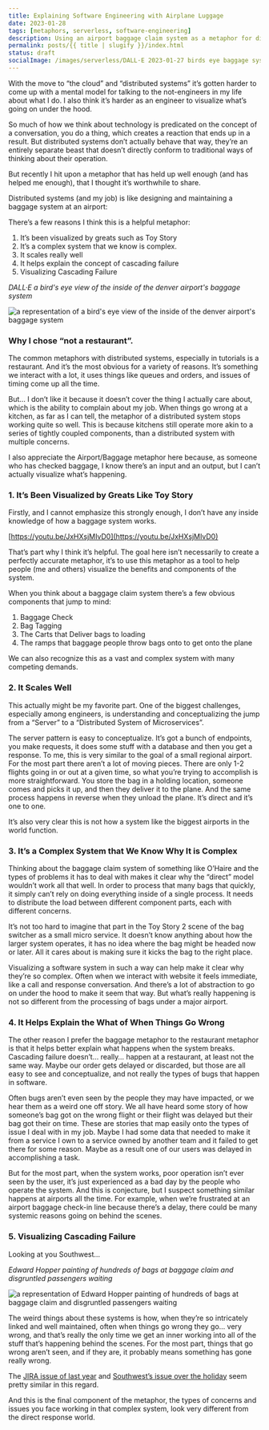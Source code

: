 ```yaml
---
title: Explaining Software Engineering with Airplane Luggage
date: 2023-01-28
tags: [metaphors, serverless, software-engineering]
description: Using an airport baggage claim system as a metaphor for distributed system engineering.
permalink: posts/{{ title | slugify }}/index.html
status: draft
socialImage: /images/serverless/DALL·E 2023-01-27 birds eye baggage system.png
---
```


With the move to “the cloud” and “distributed systems” it’s gotten harder to come up with a mental model for talking to the not-engineers in my life about what I do. I also think it’s harder as an engineer to visualize what’s going on under the hood.

So much of how we think about technology is predicated on the concept of a conversation, you do a thing, which creates a reaction that ends up in a result. But distributed systems don’t actually behave that way, they’re an entirely separate beast that doesn’t directly conform to traditional ways of thinking about their operation.

But recently I hit upon a metaphor that has held up well enough (and has helped me enough), that I thought it’s worthwhile to share.

Distributed systems (and my job) is like designing and maintaining a baggage system at an airport:

There’s a few reasons I think this is a helpful metaphor:

1.  It’s been visualized by greats such as Toy Story
2.  It’s a complex system that we know is complex.
3.  It scales really well
4.  It helps explain the concept of cascading failure
5.  Visualizing Cascading Failure

_DALL·E a bird's eye view of the inside of the denver airport's baggage system_

![a representation of a bird's eye view of the inside of the denver airport's baggage system](/images/serverless/DALL·E2023-01-27-birds-eye-baggage-system.png)

### Why I chose “not a restaurant”.

The common metaphors with distributed systems, especially in tutorials is a restaurant. And it’s the most obvious for a variety of reasons. It’s something we interact with a lot, it uses things like queues and orders, and issues of timing come up all the time.

But… I don’t like it because it doesn’t cover the thing I actually care about, which is the ability to complain about my job. When things go wrong at a kitchen, as far as I can tell, the metaphor of a distributed system stops working quite so well. This is because kitchens still operate more akin to a series of tightly coupled components, than a distributed system with multiple concerns.

I also appreciate the Airport/Baggage metaphor here because, as someone who has checked baggage, I know there’s an input and an output, but I can’t actually visualize what’s happening.

### 1. It’s Been Visualized by Greats Like Toy Story

Firstly, and I cannot emphasize this strongly enough, I don’t have any inside knowledge of how a baggage system works.

[https://youtu.be/JxHXsjMIvD0](https://youtu.be/JxHXsjMIvD0)

That’s part why I think it’s helpful. The goal here isn’t necessarily to create a perfectly accurate metaphor, it’s to use this metaphor as a tool to help people (me and others) visualize the benefits and components of the system.

When you think about a baggage claim system there’s a few obvious components that jump to mind:

1. Baggage Check
2. Bag Tagging
3. The Carts that Deliver bags to loading
4. The ramps that baggage people throw bags onto to get onto the plane

We can also recognize this as a vast and complex system with many competing demands.

### 2. It Scales Well

This actually might be my favorite part. One of the biggest challenges, especially among engineers, is understanding and conceptualizing the jump from a “Server” to a “Distributed System of Microservices”.

The server pattern is easy to conceptualize. It’s got a bunch of endpoints, you make requests, it does some stuff with a database and then you get a response. To me, this is very similar to the goal of a small regional airport. For the most part there aren’t a lot of moving pieces. There are only 1-2 flights going in or out at a given time, so what you’re trying to accomplish is more straightforward. You store the bag in a holding location, someone comes and picks it up, and then they deliver it to the plane. And the same process happens in reverse when they unload the plane. It’s direct and it’s one to one.

It’s also very clear this is not how a system like the biggest airports in the world function.

### 3. It’s a Complex System that We Know Why It is Complex

Thinking about the baggage claim system of something like O’Haire and the types of problems it has to deal with makes it clear why the “direct” model wouldn’t work all that well. In order to process that many bags that quickly, it simply can’t rely on doing everything inside of a single process. It needs to distribute the load between different component parts, each with different concerns.

It’s not too hard to imagine that part in the Toy Story 2 scene of the bag switcher as a small micro service. It doesn’t know anything about how the larger system operates, it has no idea where the bag might be headed now or later. All it cares about is making sure it kicks the bag to the right place.

Visualizing a software system in such a way can help make it clear why they’re so complex. Often when we interact with website it feels immediate, like a call and response conversation. And there’s a lot of abstraction to go on under the hood to make it seem that way. But what’s really happening is not so different from the processing of bags under a major airport.

### 4. It Helps Explain the What of When Things Go Wrong

The other reason I prefer the baggage metaphor to the restaurant metaphor is that it helps better explain what happens when the system breaks. Cascading failure doesn’t… really… happen at a restaurant, at least not the same way. Maybe our order gets delayed or discarded, but those are all easy to see and conceptualize, and not really the types of bugs that happen in software.

Often bugs aren’t even seen by the people they may have impacted, or we hear them as a weird one off story. We all have heard some story of how someone’s bag got on the wrong flight or their flight was delayed but their bag got their on time. These are stories that map easily onto the types of issue I deal with in my job. Maybe I had some data that needed to make it from a service I own to a service owned by another team and it failed to get there for some reason. Maybe as a result one of our users was delayed in accomplishing a task.

But for the most part, when the system works, poor operation isn’t ever seen by the user, it’s just experienced as a bad day by the people who operate the system. And this is conjecture, but I suspect something similar happens at airports all the time. For example, when we’re frustrated at an airport baggage check-in line because there’s a delay, there could be many systemic reasons going on behind the scenes.

### 5. Visualizing Cascading Failure

Looking at you Southwest…

_Edward Hopper painting of hundreds of bags at baggage claim and disgruntled passengers waiting_

![a representation of Edward Hopper painting of hundreds of bags at baggage claim and disgruntled passengers waiting](/images/serverless/DALL·E2023-01-27-Edward-Hopper-Baggage-Claim.png)

The weird things about these systems is how, when they’re so intricately linked and well maintained, often when things go wrong they go… very wrong, and that’s really the only time we get an inner working into all of the stuff that’s happening behind the scenes. For the most part, things that go wrong aren’t seen, and if they are, it probably means something has gone really wrong.

The [JIRA issue of last year](https://www.atlassian.com/engineering/post-incident-review-april-2022-outage) and [Southwest’s issue over the holiday](https://www.cbsnews.com/news/southwest-airlines-missing-bags-passengers/) seem pretty similar in this regard.

And this is the final component of the metaphor, the types of concerns and issues you face working in that complex system, look very different from the direct response world.
